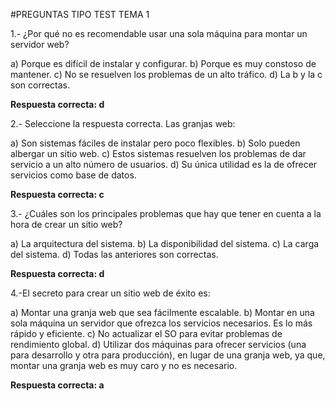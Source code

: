 #PREGUNTAS TIPO TEST TEMA 1

1.- ¿Por qué no es recomendable usar una sola máquina para montar un servidor web?

a) Porque es difícil de instalar y configurar.
b) Porque es muy constoso de mantener.
c) No se resuelven los problemas de un alto tráfico.
d) La b y la c son correctas.

**Respuesta correcta: d**

2.- Seleccione la respuesta correcta. Las granjas web:

a) Son sistemas fáciles de instalar pero poco flexibles.
b) Solo pueden albergar un sitio web.
c) Estos sistemas resuelven los problemas de dar servicio a un alto número de usuarios.
d) Su única utilidad es la de ofrecer servicios como base de datos.

**Respuesta correcta: c**

3.- ¿Cuáles son los principales problemas que hay que tener en cuenta a la hora de crear un sitio web?

a) La arquitectura del sistema.
b) La disponibilidad del sistema.
c) La carga del sistema.
d) Todas las anteriores son correctas.

**Respuesta correcta: d**

4.-El secreto para crear un sitio web de éxito es:

a) Montar una granja web que sea fácilmente escalable.
b) Montar en una sola máquina un servidor que ofrezca los servicios necesarios. Es lo más rápido y eficiente.
c) No actualizar el SO para evitar problemas de rendimiento global.
d) Utilizar dos máquinas para ofrecer servicios (una para desarrollo y otra para producción), en lugar de
una granja web, ya que, montar una granja web es muy caro y no es necesario.

**Respuesta correcta: a**

